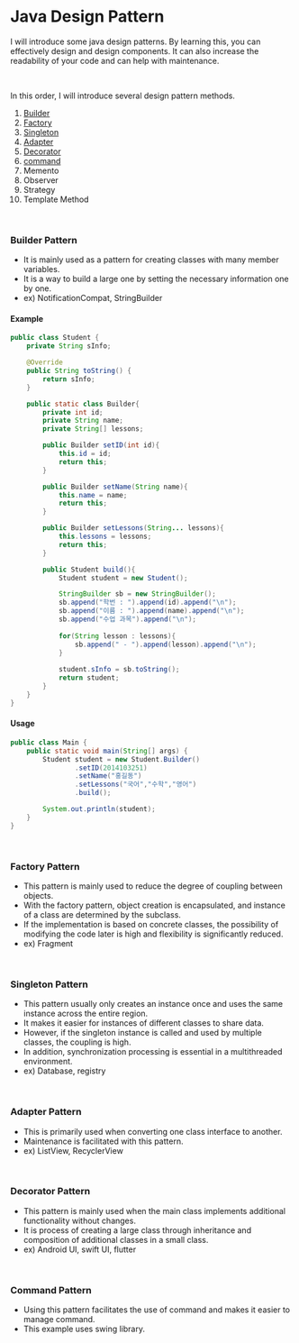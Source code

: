 
# Java Design Pattern

I will introduce some java design patterns. 
By learning this, you can effectively design and design components.
It can also increase the readability of your code and can help with maintenance.

<br>

In this order, I will introduce several design pattern methods.

1. [Builder](#Builder-Pattern) 
2. [Factory](#Factory-Pattern) 
3. [Singleton](#Singleton-Pattern) 
4. [Adapter](#Adapter-Pattern)
5. [Decorator](#Decorator-Pattern)
6. [command](#Command-Pattern)
7. Memento
8. Observer
9. Strategy
10. Template Method

<br>

### Builder Pattern

- It is mainly used as a pattern for creating classes with many member variables.
- It is a way to build a large one by setting the necessary information one by one.
- ex) NotificationCompat, StringBuilder

#### Example
```java
public class Student {
    private String sInfo;

    @Override
    public String toString() {
        return sInfo;
    }

    public static class Builder{
        private int id;
        private String name;
        private String[] lessons;

        public Builder setID(int id){
            this.id = id;
            return this;
        }

        public Builder setName(String name){
            this.name = name;
            return this;
        }

        public Builder setLessons(String... lessons){
            this.lessons = lessons;
            return this;
        }

        public Student build(){
            Student student = new Student();

            StringBuilder sb = new StringBuilder();
            sb.append("학번 : ").append(id).append("\n");
            sb.append("이름 : ").append(name).append("\n");
            sb.append("수업 과목").append("\n");
            
            for(String lesson : lessons){
                sb.append(" - ").append(lesson).append("\n");
            }
            
            student.sInfo = sb.toString();
            return student;
        }
    }
}
```
#### Usage
```java
public class Main {
    public static void main(String[] args) {
        Student student = new Student.Builder()
                .setID(2014103251)
                .setName("홍길동")
                .setLessons("국어","수학","영어")
                .build();

        System.out.println(student);
    }
}
```
<br>

### Factory Pattern

- This pattern is mainly used to reduce the degree of coupling between objects.
- With the factory pattern, object creation is encapsulated, and instance of a class are determined by the subclass.
- If the implementation is based on concrete classes, the possibility of modifying the code later is high and flexibility is significantly reduced.
- ex) Fragment

<br>

### Singleton Pattern

- This pattern usually only creates an instance once and uses the same instance across the entire region.
- It makes it easier for instances of different classes to share data.
- However, if the singleton instance is called and used by multiple classes, the coupling is high.
- In addition, synchronization processing is essential in a multithreaded environment.
- ex) Database, registry

<br>

### Adapter Pattern

- This is primarily used when converting one class interface to another.
- Maintenance is facilitated with this pattern.
- ex) ListView, RecyclerView 

<br>

### Decorator Pattern

- This pattern is mainly used when the main class implements additional functionality without changes.
- It is process of creating a large class through inheritance and composition of additional classes in a small class.
- ex) Android UI, swift UI, flutter

<br>

### Command Pattern

- Using this pattern facilitates the use of command and makes it easier to manage command.
- This example uses swing library.

<br>







